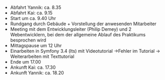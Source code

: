 - Abfahrt Yannik: ca. 8.35
- Abfahrt Kai: ca. 9.15
- Start um ca. 9.40 Uhr
- Rundgang durch Gebäude + Vorstellung der anwesenden Mitarbeiter
- Meeting mit dem Entwicklungsleiter (Philip Demey) und 2 Webentwicklern, bei dem der allgemeine Ablauf des Praktikums besprochen wird
- Mittagspause um 12 Uhr
- Einarbeiten in Symfony 3.4 (lts) mit Videotutorial
->Fehler im Tutorial -> Weiterarbeiten mit Texttutorial
- Ende um 17.00
- Ankunft Kai: ca. 17.30
- Ankunft Yannik: ca. 18.20
